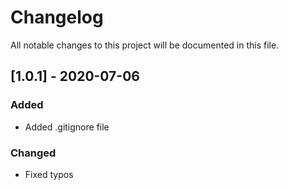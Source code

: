 # Changelog

All notable changes to this project will be documented in this file.

## [1.0.1] - 2020-07-06

### Added

- Added .gitignore file

### Changed

- Fixed typos